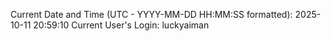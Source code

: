 Current Date and Time (UTC - YYYY-MM-DD HH:MM:SS formatted): 2025-10-11 20:59:10
Current User's Login: luckyaiman
